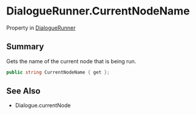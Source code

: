 # DialogueRunner.CurrentNodeName

Property in [DialogueRunner](api/csharp/yarn.unity.dialoguerunner.md)

## Summary


Gets the name of the current node that is being run.


```csharp
public string CurrentNodeName { get };
```

## See Also

* Dialogue.currentNode

